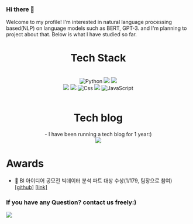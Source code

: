 ### Hi there 👋

Welcome to my profile! I'm interested in natural language processing based(NLP) on language models such as BERT, GPT-3.
and I'm planning to project about that. Below is what I have studied so far.

<div align='center'>
  <h1>Tech Stack</h1><br>
  <img alt="Python" src ="https://img.shields.io/badge/Python-3776AB.svg?&style=&logo=Python&logoColor=white"/>
  <img src="https://img.shields.io/badge/Pandas-150458?style=flat&logo=pandas&logoColor=white"/>
  <img src="https://img.shields.io/badge/tensorflow-FF6F00?style=flat&logo=tensorflow&logoColor=white"/><br>
  <img src="https://img.shields.io/badge/react-61DAFB?style=flat&logo=react&logoColor=black"> 
  <img src="https://img.shields.io/badge/node.js-339933?style=flat&logo=Node.js&logoColor=white">
  <img alt="Css" src ="https://img.shields.io/badge/CSS3-1572B6.svg?&style=flat&logo=CSS3&logoColor=white"/>
  <img src="https://img.shields.io/badge/Scikit-learn-F7931E?style=flat&logo=scikit-learn&logoColor=white"/>
  <img alt="JavaScript" src ="https://img.shields.io/badge/JavaScriipt-F7DF1E.svg?&style=flat&logo=JavaScript&logoColor=black"/>
</div>
<br>
<div align='center'>
  <h1>Tech blog</h1>
  - I have been running a tech blog for 1 year:) <br>
  <a href='https://perconsi.tistory.com/'><img src ="https://img.shields.io/badge/Tistory-000000.svg?&style=flat&logo=Tistory&logoColor=white"/></a>
 </div>
 
 
# Awards
- 🥇 BI 아이디어 공모전 빅데이터 분석 파트 대상 수상(1/179, 팀장으로 참여) [[github]](https://github.com/solar-and-Big-Data-contest/Solar_Location_Code) [[link]](https://datacontest.kr/board/view/97533073/3694)






### If you have any Question? contact us freely:) 
<img src ="https://img.shields.io/badge/Gmail-EA4335.svg?&style=flat&logo=Gmail&logoColor=white"/>
